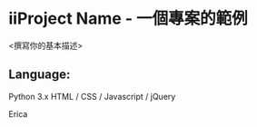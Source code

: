 # iiProject Name - 一個專案的範例
<撰寫你的基本描述>
## Language:
Python 3.x
HTML / CSS / Javascript / jQuery

Erica

